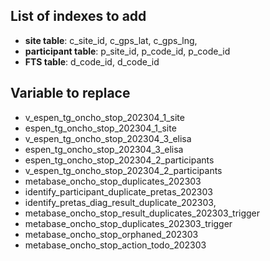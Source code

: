## List of indexes to add

- **site table**: c_site_id, c_gps_lat, c_gps_lng,
- **participant table**: p_site_id, p_code_id, p_code_id
- **FTS table**: d_code_id, d_code_id

## Variable to replace

- v_espen_tg_oncho_stop_202304_1_site
- espen_tg_oncho_stop_202304_1_site
- v_espen_tg_oncho_stop_202304_3_elisa
- espen_tg_oncho_stop_202304_3_elisa
- espen_tg_oncho_stop_202304_2_participants
- v_espen_tg_oncho_stop_202304_2_participants
- metabase_oncho_stop_duplicates_202303
- identify_participant_duplicate_pretas_202303
- identify_pretas_diag_result_duplicate_202303,
- metabase_oncho_stop_result_duplicates_202303_trigger
- metabase_oncho_stop_duplicates_202303_trigger
- metabase_oncho_stop_orphaned_202303
- metabase_oncho_stop_action_todo_202303
